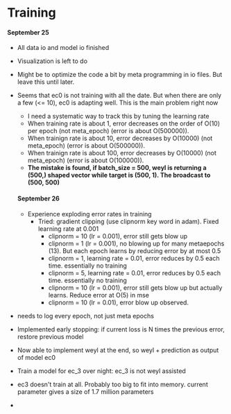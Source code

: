 # Training

#### September 25
- All data io and model io finished
- Visualization is left to do
- Might be to optimize the code a bit by meta programming in io files. But leave this until later.
- Seems that ec0 is not training with all the date. But when there are only a few (<= 10), ec0 is adapting well. This is the main problem right now
  - I need a systematic way to track this by tuning the learning rate
  - When training rate is about 1, error decreases on the order of O(10) per epoch (not meta_epoch) (error is about O(500000)).
  - When trainign rate is about 10, error decreases by O(10000) (not meta_epoch) (error is about O(500000)).
  - When trainign rate is about 100, error decreases by O(10000) (not meta_epoch) (error is about O(100000)).
  - **The mistake is found, if batch_size = 500, weyl is returning a (500,) shaped vector while target is (500, 1). The broadcast to (500, 500)**

  #### September 26
  - Experience exploding error rates in training
    - Tried: gradient clipping (use clipnorm key word in adam). Fixed learning rate at 0.001
      - clipnorm = 10 (lr = 0.001), error still gets blow up
      - clipnorm = 1 (lr = 0.001), no blowing up for many metaepochs (13). But each epoch learns by reducing error by at most 0.5
      - clipnorm = 1, learning rate = 0.01, error reduces by 0.5 each time. essentially no training
      - clipnorm = 5, learning rate = 0.01, error reduces by 0.5 each time. essentially no training
      - clipnorm = 10 (lr = 0.001), error still gets blow up but actually learns. Reduce error at O(5) in mse
      - clipnorm = 10 (lr = 0.01), error blow up observed.
- needs to log every epoch, not just meta epochs
- Implemented early stopping: if current loss is N times the previous error, restore previous model
- Now able to implement weyl at the end, so weyl + prediction as output of model ec0
- Train a model for ec_3 over night: ec_3 is not weyl assisted

- ec3 doesn't train at all. Probably too big to fit into memory. current parameter gives a size of 1.7 million parameters
-
